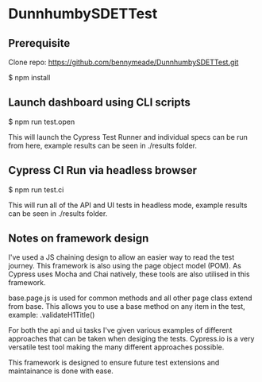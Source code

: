 # DunnhumbySDETTest

## Prerequisite
Clone repo: https://github.com/bennymeade/DunnhumbySDETTest.git

$ npm install

## Launch dashboard using CLI scripts
$ npm run test.open

This will launch the Cypress Test Runner and individual specs can be run from here, example results can be seen in ./results folder.

## Cypress CI Run via headless browser
$ npm run test.ci

This will run all of the API and UI tests in headless mode, example results can be seen in ./results folder.

## Notes on framework design

I've used a JS chaining design to allow an easier way to read the test journey. This framework is also using the page object model (POM).
As Cypress uses Mocha and Chai natively, these tools are also utilised in this framework.

base.page.js is used for common methods and all other page class extend from base. This allows you to use a base method on any item in the test, example: .validateH1Title()

For both the api and ui tasks I've given various examples of different approaches that can be taken when desiging the tests. Cypress.io is a very versatile test tool making the many different approaches possible.

This framework is designed to ensure future test extensions and maintainance is done with ease.


